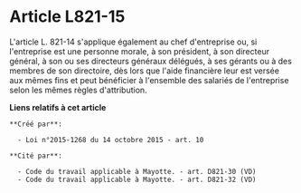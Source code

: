 # Article L821-15

L'article L. 821-14 s'applique également au chef d'entreprise ou, si l'entreprise est une personne morale, à son président, à
son directeur général, à son ou ses directeurs généraux délégués, à ses gérants ou à des membres de son directoire, dès lors
que l'aide financière leur est versée aux mêmes fins et peut bénéficier à l'ensemble des salariés de l'entreprise selon les
mêmes règles d'attribution.

**Liens relatifs à cet article**

	**Créé par**:

	  - Loi n°2015-1268 du 14 octobre 2015 - art. 10

	**Cité par**:

	  - Code du travail applicable à Mayotte. - art. D821-30 (VD)
	  - Code du travail applicable à Mayotte. - art. D821-32 (VD)

